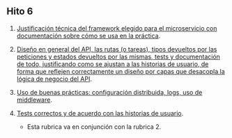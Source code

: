 ## Hito 6

1. [Justificación técnica del framework elegido para el microservicio con documentación sobre cómo se usa en la práctica](docs/entrega6/rubrica1.md).
   
2. [Diseño en general del API, las rutas (o tareas), tipos devueltos por las peticiones y estados devueltos por las mismas, tests y documentación de todo, justificando como se ajustan a las historias de usuario, de forma que reflejen correctamente un diseño por capas que desacopla la lógica de negocio del API](docs/entrega6/rubrica2.md).
   
3. [Uso de buenas prácticas: configuración distribuida, logs, uso de middleware](docs/entrega6/rubrica3.md).
   
4. [Tests correctos y de acuerdo con las historias de usuario](docs/entrega6/rubrica2.md).
   - Esta rubrica va en conjunción con la rubrica 2.
